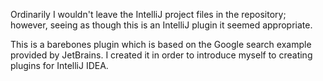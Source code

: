 Ordinarily I wouldn't leave the IntelliJ project files in the repository; however, seeing as though this is an IntelliJ plugin it seemed appropriate.

This is a barebones plugin which is based on the Google search example provided by JetBrains. I created it in order to introduce myself to creating plugins for IntelliJ IDEA.
